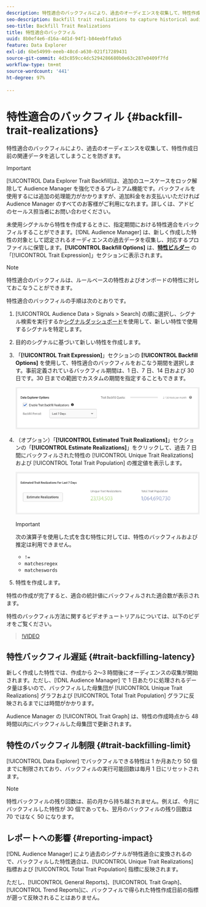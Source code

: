 ```yaml
---
description: 特性適合のバックフィルにより、過去のオーディエンスを収集して、特性作成日前の関連データを逃してしまうことを防ぎます。
seo-description: Backfill trait realizations to capture historical audiences and avoid loss of relevant data prior to a trait creation date.
seo-title: Backfill Trait Realizations
title: 特性適合のバックフィル
uuid: 8b0ef4e6-d16a-4d1d-94f1-b84eebffa9a5
feature: Data Explorer
exl-id: 6be54999-eeeb-48cd-a630-021f17289431
source-git-commit: 4d3c859cc4dc5294286680b0e63c287e0409f7fd
workflow-type: tm+mt
source-wordcount: '441'
ht-degree: 97%

---
```


# 特性適合のバックフィル {#backfill-trait-realizations}

特性適合のバックフィルにより、過去のオーディエンスを収集して、特性作成日前の関連データを逃してしまうことを防ぎます。

>[!IMPORTANT]
>
>[!UICONTROL Data Explorer Trait Backfill]は、追加のユースケースをロック解除して Audience Manager を強化できるプレミアム機能です。バックフィルを使用するには追加の処理能力がかかりますが、追加料金をお支払いいただければ Audience Manager のすべてのお客様がご利用になれます。詳しくは、アドビのセールス担当者にお問い合わせください。

未使用シグナルから特性を作成するときに、指定期間における特性適合をバックフィルすることができます。[!DNL Audience Manager] は、新しく作成した特性の対象として認定されるオーディエンスの過去データを収集し、対応するプロファイルに保管します。**[!UICONTROL Backfill Options]** は、**[特性ビルダー](../../features/traits/about-trait-builder.md)** の「[!UICONTROL Trait Expression]」セクションに表示されます。

>[!NOTE]
>
>特性適合のバックフィルは、ルールベースの特性およびオンボードの特性に対しておこなうことができます。

特性適合のバックフィルの手順は次のとおりです。

1. [!UICONTROL Audience Data > Signals > Search] の順に選択し、シグナル検索を実行するか[シグナルダッシュボード](../../features/data-explorer/data-explorer-signals-dashboard.md)を使用して、新しい特性で使用するシグナルを特定します。
1. 目的のシグナルに基づいて新しい特性を作成します。
1. 「**[!UICONTROL Trait Expression]**」セクションの **[!UICONTROL Backfill Options]** を使用して、特性適合のバックフィルをおこなう期間を選択します。事前定義されているバックフィル期間は、1 日、7 日、14 日および 30 日です。30 日までの範囲でカスタムの期間を指定することもできます。

   ![trait-backfill](assets/signals-trait-backfill.png)

1. （オプション）「**[!UICONTROL Estimated Trait Realizations]**」セクションの「**[!UICONTROL Estimate Realizations]**」をクリックして、過去 7 日間にバックフィルされた特性の [!UICONTROL Unique Trait Realizations] および [!UICONTROL Total Trait Population] の推定値を表示します。

   ![estimate-trait-realizations](assets/estimate-trait-realizations.png)

   >[!IMPORTANT]
   >
   >次の演算子を使用した式を含む特性に対しては、特性のバックフィルおよび推定は利用できません。
   >    * `!=`
   >    * `matchesregex`
   >    * `matcheswords`
1. 特性を作成します。

特性の作成が完了すると、適合の統計値にバックフィルされた適合数が表示されます。

特性のバックフィル方法に関するビデオチュートリアルについては、以下のビデオをご覧ください。

>[!VIDEO](https://video.tv.adobe.com/v/25169/)

## 特性バックフィル遅延 {#trait-backfilling-latency}

新しく作成した特性では、作成から 2～3 時間後にオーディエンスの収集が開始されます。ただし、[!DNL Audience Manager] で 1 日あたりに処理されるデータ量は多いので、バックフィルした母集団が [!UICONTROL Unique Trait Realizations] グラフおよび [!UICONTROL Total Trait Population] グラフに反映されるまでには時間がかかります。

Audience Manager の [!UICONTROL Trait Graph] は、特性の作成時点から 48 時間以内にバックフィルした母集団で更新されます。

## 特性のバックフィル制限 {#trait-backfilling-limit}

[!UICONTROL Data Explorer] でバックフィルできる特性は 1 か月あたり 50 個までに制限されており、バックフィルの実行可能回数は毎月 1 日にリセットされます。

>[!NOTE]
>
>特性バックフィルの残り回数は、前の月から持ち越されません。例えば、今月にバックフィルした特性が 30 個であっても、翌月のバックフィルの残り回数は 70 ではなく 50 になります。

## レポートへの影響 {#reporting-impact}

[!DNL Audience Manager] により過去のシグナルが特性適合に変換されるので、バックフィルした特性適合は、[!UICONTROL Unique Trait Realizations] 指標および [!UICONTROL Total Trait Population] 指標に反映されます。

ただし、[!UICONTROL General Reports]、[!UICONTROL Trait Graph]、[!UICONTROL Trend Reports]に、バックフィルで得られた特性作成日前の指標が遡って反映されることはありません。
